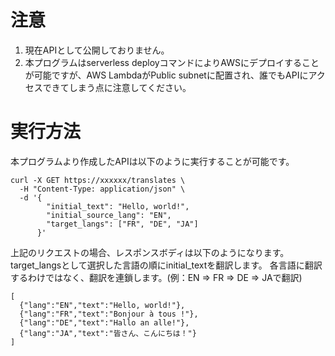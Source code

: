 # 注意
1. 現在APIとして公開しておりません。
2. 本プログラムはserverless deployコマンドによりAWSにデプロイすることが可能ですが、AWS LambdaがPublic subnetに配置され、誰でもAPIにアクセスできてしまう点に注意してください。

# 実行方法
本プログラムより作成したAPIは以下のように実行することが可能です。
```
curl -X GET https://xxxxxx/translates \
  -H "Content-Type: application/json" \
  -d '{
        "initial_text": "Hello, world!",
        "initial_source_lang": "EN",
        "target_langs": ["FR", "DE", "JA"]
      }'
```

上記のリクエストの場合、レスポンスボディは以下のようになります。
target_langsとして選択した言語の順にinitial_textを翻訳します。
各言語に翻訳するわけではなく、翻訳を連鎖します。(例：EN => FR => DE => JAで翻訳)
```
[
  {"lang":"EN","text":"Hello, world!"},
  {"lang":"FR","text":"Bonjour à tous !"},
  {"lang":"DE","text":"Hallo an alle!"},
  {"lang":"JA","text":"皆さん、こんにちは！"}
]
```

